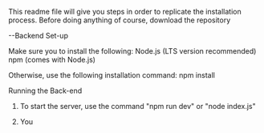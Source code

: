 This readme file will give you steps in order to replicate the installation process. Before doing anything of course, download the repository 

--Backend Set-up

Make sure you to install the following: 
    Node.js (LTS version recommended)
    npm (comes with Node.js)

Otherwise, use the following installation command: 
    npm install


Running the Back-end

1. To start the server, use the command
    "npm run dev"  or "node index.js"

2. You 